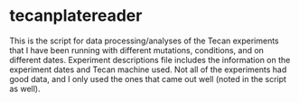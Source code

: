 # tecanplatereader
This is the script for data processing/analyses of the Tecan experiments that I have been running with different mutations, conditions, and on different dates. Experiment descriptions file includes the information on the experiment dates and Tecan machine used. Not all of the experiments had good data, and I only used the ones that came out well (noted in the script as well).
